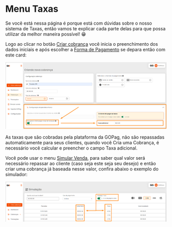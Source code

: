 # Menu Taxas

Se você está nessa página é porque está com dúvidas sobre o nosso sistema de Taxas, então vamos te explicar cada parte delas para que possa utilizar da melhor maneira possível! 😁

Logo ao clicar no botão [Criar cobrança](https://docs.gopag.com.br/criar_cobranca) você inicia o preenchimento dos dados iniciais e após escolher a [Forma de Pagamento](https://docs.gopag.com.br/criar_cobranca/formas_pagamento) se depara então com este card:

![taxas_card_configuracao_parcelas_e_taxas](/assets/prints/taxas_card_configuracao_parcelas_e_taxas.png)

As taxas que são cobradas pela plataforma da GOPag, não são repassadas automaticamente para seus clientes, quando você Cria uma Cobrança, é necessário você calcular e preencher o campo Taxa adicional.

Você pode usar o menu [Simular Venda](https://docs.gopag.com.br/simular_venda), para saber qual valor será necessário repassar ao cliente (caso seja este seja seu desejo) e então criar uma cobrança já baseada nesse valor, confira abaixo o exemplo do simulador:

![taxas_card_simulacao_venda](/assets/prints/taxas_card_simulacao_venda.png)

